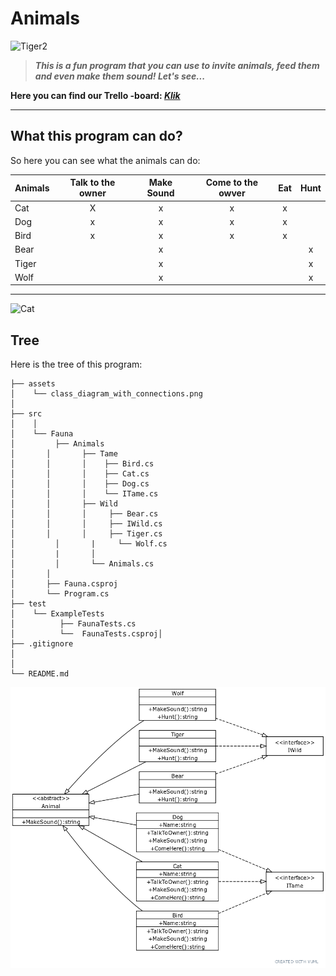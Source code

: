 # Animals

![Tiger2](https://upload.wikimedia.org/wikipedia/commons/0/06/Makari_the_Tiger.jpg)

>_**This is a fun program that you can use to invite animals, feed them and even make them sound!  Let's see...**_


**Here you can find our Trello -board:
[*Klik*](https://trello.com/b/7vo5ac4i/team-fashionablylate)**


___
## What this program can do?

So here you can see what the animals can do:

|**Animals**|**Talk to the owner**|**Make Sound**|**Come to the owver**|**Eat**|**Hunt**|
| ----------|:-------------------:|:------------:|:-------------------:|:-----:|:------:|
|  Cat      |   X                 |    x         |       x             |  x    |        |
|  Dog      |   x                 |    x         |       x             |  x    |        |
|  Bird     |  x                  |  x           |  x                  |  x    |        |
|  Bear     |                     |  x           |                     |       |       x|
| Tiger     |                     |  x           |                     |       |       x|
| Wolf      |                     |  x           |                     |       |       x|

___

![Cat](https://wiki.chssigma.com/images/8/84/Cute_cat.jpg)

## Tree

Here is the tree of this program:

```
├── assets
│    └── class_diagram_with_connections.png
│ 
├── src
│    │
│    └── Fauna    
│	      ├── Animals
│       │       ├── Tame
│       │       │    ├── Bird.cs
│       │       │    ├── Cat.cs
│       │       │    ├── Dog.cs
│       │       │    └── ITame.cs
│       │       ├── Wild
│       │       │     ├── Bear.cs
│       │       │     ├── IWild.cs
│       │       │     ├── Tiger.cs
│	  	  │       |     └── Wolf.cs
│	   	  |       │ 
│	      │       └── Animals.cs 
│       │            
│       ├── Fauna.csproj
│       └── Program.cs
├── test
│    └── ExampleTests
│          ├── FaunaTests.cs
│          └──  FaunaTests.csproj│    
├── .gitignore         
│
│
└── README.md
```

![Class Diagram](https://github.com/FashionablyLateSOFTK/Csharp-exercise/blob/master/assets/class_diagram_with_conections.png
)